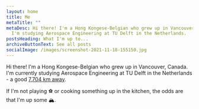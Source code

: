 ```yaml
---
layout: home
title: Me
metaTitle: ""
metaDesc: Hi there! I'm a Hong Kongese-Belgian who grew up in Vancouver, Canada.
  I'm studying Aerospace Engineering at TU Delft in the Netherlands.
postsHeading: What I'm up to...
archiveButtonText: See all posts
socialImage: /images/screenshot-2021-11-18-155150.jpg
---
```

Hi there! I'm a Hong Kongese-Belgian who grew up in Vancouver, Canada. I'm currently studying Aerospace Engineering at TU Delft in the Netherlands - a good [7,704 km away](https://www.google.com/search?q=distance+vancouver+to+delft&rlz=1C1CHBF_enCA965CA965&oq=distance+vancouver+to+delft&aqs=chrome..69i57j33i160.5245j0j7&sourceid=chrome&ie=UTF-8). 

If I'm not playing ⚽ or cooking something up in the kitchen, the odds are that I'm up some 🏔️.